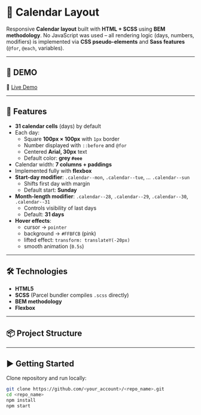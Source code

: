 # 📅 Calendar Layout

Responsive **Calendar layout** built with **HTML + SCSS** using **BEM methodology**.
No JavaScript was used – all rendering logic (days, numbers, modifiers) is implemented via **CSS pseudo-elements** and **Sass features** (`@for`, `@each`, variables).

---

## 🚀 DEMO

🔗 [Live Demo](https://yuliimar.github.io/calendar/)

---

## 📐 Features

- **31 calendar cells** (days) by default
- Each day:
  - Square **100px × 100px** with `1px` border
  - Number displayed with `::before` and `@for`
  - Centered **Arial, 30px** text
  - Default color: **grey `#eee`**
- Calendar width: **7 columns + paddings**
- Implemented fully with **flexbox**
- **Start-day modifier**:
  `.calendar--mon`, `.calendar--tue`, … `.calendar--sun`
  - Shifts first day with margin
  - Default start: **Sunday**
- **Month-length modifier**:
  `.calendar--28`, `.calendar--29`, `.calendar--30`, `.calendar--31`
  - Controls visibility of last days
  - Default: **31 days**
- **Hover effects**:
  - cursor → `pointer`
  - background → `#FFBFCB` (pink)
  - lifted effect: `transform: translateY(-20px)`
  - smooth animation (`0.5s`)

---

## 🛠️ Technologies

- **HTML5**
- **SCSS** (Parcel bundler compiles `.scss` directly)
- **BEM methodology**
- **Flexbox**

---

## 📦 Project Structure

---

## ▶️ Getting Started

Clone repository and run locally:

```bash
git clone https://github.com/<your_account>/<repo_name>.git
cd <repo_name>
npm install
npm start
```
